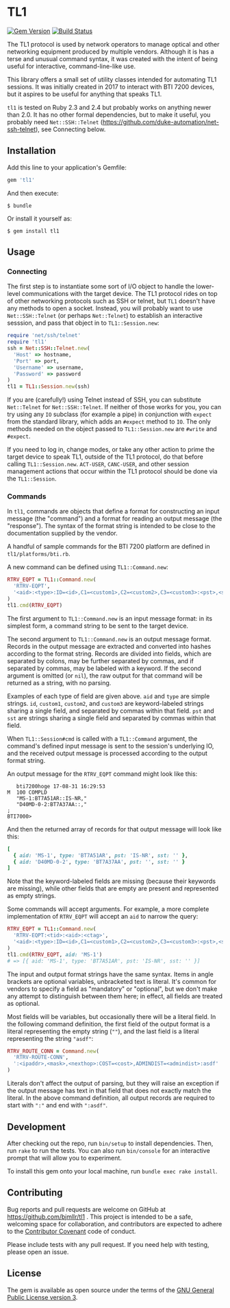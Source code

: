 # TL1

[![Gem Version](https://badge.fury.io/rb/tl1.svg)](https://rubygems.org/gems/tl1)
[![Build Status](https://travis-ci.org/bjmllr/tl1.svg)](https://travis-ci.org/bjmllr/tl1) 

The TL1 protocol is used by network operators to manage optical and other
networking equipment produced by multiple vendors. Although it is has a terse
and unusual command syntax, it was created with the intent of being useful for
interactive, command-line-like use.

This library offers a small set of utility classes intended for automating TL1
sessions. It was initially created in 2017 to interact with BTI 7200 devices,
but it aspires to be useful for anything that speaks TL1.

`tl1` is tested on Ruby 2.3 and 2.4 but probably works on anything newer than
2.0. It has no other formal dependencies, but to make it useful, you probably
need `Net::SSH::Telnet` (https://github.com/duke-automation/net-ssh-telnet), see
Connecting below.

## Installation

Add this line to your application's Gemfile:

```ruby
gem 'tl1'
```

And then execute:

    $ bundle

Or install it yourself as:

    $ gem install tl1

## Usage

### Connecting

The first step is to instantiate some sort of I/O object to handle the
lower-level communications with the target device. The TL1 protocol rides on top
of other networking protocols such as SSH or telnet, but `TL1` doesn't have any
methods to open a socket. Instead, you will probably want to use
`Net::SSH::Telnet` (or perhaps `Net::Telnet`) to establish an interactive
sesssion, and pass that object in to `TL1::Session.new`:

```ruby
require 'net/ssh/telnet'
require 'tl1'
ssh = Net::SSH::Telnet.new(
  'Host' => hostname,
  'Port' => port,
  'Username' => username,
  'Password' => password
)
tl1 = TL1::Session.new(ssh)
```

If you are (carefully!) using Telnet instead of SSH, you can substitute
`Net::Telnet` for `Net::SSH::Telnet`. If neither of those works for you, you can
try using any `IO` subclass (for example a pipe) in conjunction with `expect`
from the standard library, which adds an `#expect` method to `IO`. The only
methods needed on the object passed to `TL1::Session.new` are `#write` and
`#expect`.

If you need to log in, change modes, or take any other action to prime the
target device to speak TL1, outside of the TL1 protocol, do that before calling
`TL1::Session.new`. `ACT-USER`, `CANC-USER`, and other session management
actions that occur within the TL1 protocol should be done via the
`TL1::Session`.

### Commands

In `tl1`, commands are objects that define a format for constructing an input
message (the "command") and a format for reading an output message (the
"response"). The syntax of the format string is intended to be close to the
documentation supplied by the vendor.

A handful of sample commands for the BTI 7200 platform are defined in
`tl1/platforms/bti.rb`.

A new command can be defined using `TL1::Command.new`:

```ruby
RTRV_EQPT = TL1::Command.new(
  'RTRV-EQPT',
  '<aid>:<type>:ID=<id>,C1=<custom1>,C2=<custom2>,C3=<custom3>:<pst>,<sst>'
)
tl1.cmd(RTRV_EQPT)
```

The first argument to `TL1::Command.new` is an input message format: in its
simplest form, a command string to be sent to the target device.

The second argument to `TL1::Command.new` is an output message format. Records
in the output message are extracted and converted into hashes according to the
format string. Records are divided into fields, which are separated by colons,
may be further separated by commas, and if separated by commas, may be labeled
with a keyword. If the second argument is omitted (or `nil`), the raw output for
that command will be returned as a string, with no parsing.

Examples of each type of field are given above. `aid` and `type` are simple
strings. `id`, `custom1`, `custom2`, and `custom3` are keyword-labeled strings
sharing a single field, and separated by commas within that field. `pst` and
`sst` are strings sharing a single field and separated by commas within that
field.

When `TL1::Session#cmd` is called with a `TL1::Command` argument, the command's
defined input message is sent to the session's underlying IO, and the received
output message is processed according to the output format string.

An output message for the `RTRV_EQPT` command might look like this:

```
   bti7200hoge 17-08-31 16:29:53
M  100 COMPLD
   "MS-1:BT7A51AR::IS-NR,"
   "D40MD-0-2:BT7A37AA::,"
;
BTI7000>
```

And then the returned array of records for that output message will look like
this:

```ruby
[
  { aid: 'MS-1', type: 'BT7A51AR', pst: 'IS-NR', sst: '' },
  { aid: 'D40MD-0-2', type: 'BT7A37AA', pst: '', sst: '' }
]
```

Note that the keyword-labeled fields are missing (because their keywords are
missing), while other fields that are empty are present and represented as empty
strings.

Some commands will accept arguments. For example, a more complete implementation
of `RTRV_EQPT` will accept an `aid` to narrow the query:

```ruby
RTRV_EQPT = TL1::Command.new(
  'RTRV-EQPT:<tid>:<aid>:<ctag>',
  '<aid>:<type>:ID=<id>,C1=<custom1>,C2=<custom2>,C3=<custom3>:<pst>,<sst>'
)
tl1.cmd(RTRV_EQPT, aid: 'MS-1')
# => [{ aid: 'MS-1', type: 'BT7A51AR', pst: 'IS-NR', sst: '' }]
```

The input and output format strings have the same syntax. Items in angle
brackets are optional variables, unbracketed text is literal. It's common for
vendors to specify a field as "mandatory" or "optional", but we don't make any
attempt to distinguish between them here; in effect, all fields are treated as
optional.

Most fields will be variables, but occasionally there will be a literal field.
In the following command definition, the first field of the output format is a
literal representing the empty string (`""`), and the last field is a literal
representing the string `"asdf"`:

```ruby
RTRV_ROUTE_CONN = Command.new(
  'RTRV-ROUTE-CONN',
  ':<ipaddr>,<mask>,<nexthop>:COST=<cost>,ADMINDIST=<admindist>:asdf'
)
```

Literals don't affect the output of parsing, but they will raise an exception if
the output message has text in that field that does not exactly match the
literal. In the above command definition, all output records are required to
start with `":"` and end with `":asdf"`.

## Development

After checking out the repo, run `bin/setup` to install dependencies. Then, run `rake` to run the tests. You can also run `bin/console` for an interactive prompt that will allow you to experiment.

To install this gem onto your local machine, run `bundle exec rake install`.

## Contributing

Bug reports and pull requests are welcome on GitHub at
https://github.com/bjmllr/tl1 . This project is intended to be a safe, welcoming
space for collaboration, and contributors are expected to adhere to the
[Contributor Covenant](http://contributor-covenant.org) code of conduct.

Please include tests with any pull request. If you need help with testing,
please open an issue.

## License

The gem is available as open source under the terms of the [GNU General Public
License version 3](http://opensource.org/licenses/GPL-3.0).
